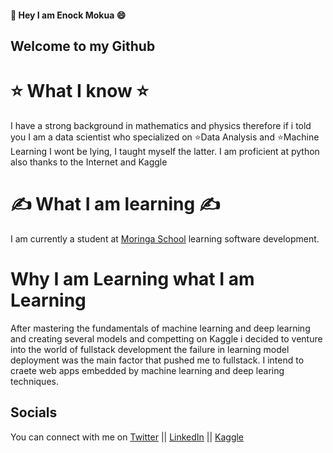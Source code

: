 #### 👋 Hey I am Enock Mokua 😄

##  Welcome to my Github

# ⭐ What I know ⭐

I have a strong background in mathematics and physics therefore if i told you I am a data scientist who specialized on ⭐Data Analysis and ⭐Machine Learning I wont be lying, I taught myself the latter. I am proficient at python also thanks to the Internet and Kaggle

# ✍️ What I am learning ✍️

I am currently a student at [Moringa School](https://www.google.com/aclk?sa=l&ai=DChcSEwjYyJ_Zquf4AhVs_HcKHWbZAjsYABAAGgJlZg&ae=2&sig=AOD64_2A1g9rpMFvFBOX-BjljP7QXnATFg&q&adurl&ved=2ahUKEwjS7JfZquf4AhV1hP0HHSBwAnoQ0Qx6BAgDEAE) learning software development.


# Why I am Learning what I am Learning

After mastering the fundamentals of machine learning and deep learning and creating several models and competting on Kaggle i decided to venture into the world of fullstack development the failure in learning model deployment was the main factor that pushed me to fullstack. I intend to craete web apps embedded by machine learning and deep learing techniques.

## Socials
You can connect with me on 
[Twitter](https://twitter.com/254_enok) ||
[LinkedIn](https://www.linkedin.com/in/enockmokua/) ||
[Kaggle](https://www.kaggle.com/enockmokua)
